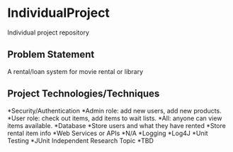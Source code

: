 # IndividualProject
Individual project repository

## Problem Statement
A rental/loan system for movie rental or library

## Project Technologies/Techniques

*Security/Authentication
    *Admin role: add new users, add new products.
    *User role: check out items, add items to wait lists.
    *All: anyone can view items available.
*Database
    *Store users and what they have rented
    *Store rental item info
*Web Services or APIs
    *N/A
*Logging
    *Log4J
*Unit Testing
    *JUnit
Independent Research Topic
    *TBD

